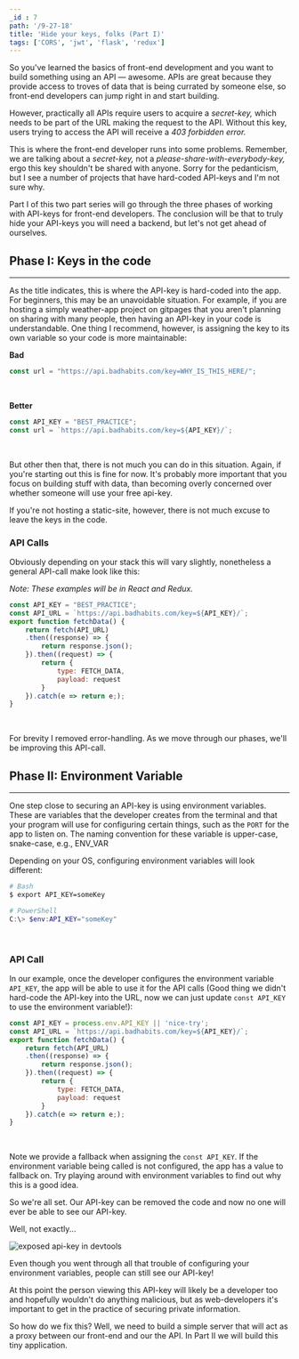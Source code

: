 ```yaml
---
_id : 7
path: '/9-27-18'
title: 'Hide your keys, folks (Part I)'
tags: ['CORS', 'jwt', 'flask', 'redux']
---
```


<!-- I had a problem. I built this awesome React/Redux SPA featuring the *New York Times* API, but my API calls were coming directly from my front-end. Why is that a problem?

Well, if someone opens the "Network" tab in development tools, they can easily view the app's requests to the NYT API, and consequently the URL containing my API-key.  -->

So you've learned the basics of front-end development and you want to build something using an API &mdash; awesome. APIs are great because they provide access to troves of data that is being currated by someone else, so front-end developers can jump right in and start building. 

However, practically all APIs require users to acquire a *secret-key,* which needs to be part of the URL making the request to the API. Without this key, users trying to access the API will receive a *403 forbidden error.*

This is where the front-end developer runs into some problems. Remember, we are talking about a *secret-key,* not a *please-share-with-everybody-key,* ergo this key shouldn't be shared with anyone. Sorry for the pedanticism, but I see a number of projects that have hard-coded API-keys and I'm not sure why.

Part I of this two part series will go through the three phases of working with API-keys for front-end developers. The conclusion will be that to truly hide your API-keys you will need a backend, but let's not get ahead of ourselves. 


## Phase I: Keys in the code
---
As the title indicates, this is where the API-key is hard-coded into the app. For beginners, this may be an unavoidable situation. For example, if you are hosting a simply weather-app project on gitpages that you aren't planning on sharing with many people, then having an API-key in your code is understandable. One thing I recommend, however, is assigning the key to its own variable so your code is more maintainable:


**Bad**
```javascript
const url = "https://api.badhabits.com/key=WHY_IS_THIS_HERE/";
```
<br>

**Better**
```javascript
const API_KEY = "BEST_PRACTICE";
const url = `https://api.badhabits.com/key=${API_KEY}/`;
```
<br>

But other then that, there is not much you can do in this situation. Again, if you're starting out this is fine for now. It's probably more important that you focus on building stuff with data, than becoming overly concerned over whether someone will use your free api-key.

If you're not hosting a static-site, however, there is not much excuse to leave the keys in the code.

### API Calls
Obviously depending on your stack this will vary slightly, nonetheless a general API-call make look like this: 

*Note: These examples will be in React and Redux.*

```jsx
const API_KEY = "BEST_PRACTICE";
const API_URL = `https://api.badhabits.com/key=${API_KEY}/`;
export function fetchData() {
    return fetch(API_URL)
    .then((response) => {
        return response.json();
    }).then((request) => {        
        return {
            type: FETCH_DATA,
            payload: request 
        }
    }).catch(e => return e;);
}
```
<br>

For brevity I removed error-handling. As we move through our phases, we'll be improving this API-call.

## Phase II: Environment Variable
---
One step close to securing an API-key is using environment variables. These are variables that the developer creates from the terminal and that your program will use for configuring certain things, such as the `PORT` for the app to listen on. The naming convention for these variable is upper-case, snake-case, e.g., ENV_VAR

Depending on your OS, configuring environment variables will look different:

```bash
# Bash
$ export API_KEY=someKey
```
```powershell
# PowerShell
C:\> $env:API_KEY="someKey"
```
<br>


### API Call
In our example, once the developer configures the environment variable `API_KEY`, the app will be able to use it for the API calls (Good thing we didn't hard-code the API-key into the URL, now we can just update `const API_KEY` to use the environment variable!):

```jsx
const API_KEY = process.env.API_KEY || 'nice-try';
const API_URL = `https://api.badhabits.com/key=${API_KEY}/`;
export function fetchData() {
    return fetch(API_URL)
    .then((response) => {
        return response.json();
    }).then((request) => {        
        return {
            type: FETCH_DATA,
            payload: request 
        }
    }).catch(e => return e;);
}
```
<br>

Note we provide a fallback when assigning the `const API_KEY`. If the environment variable being called is not configured, the app has a value to fallback on. Try playing around with environment variables to find out why this is a good idea. 

So we're all set. Our API-key can be removed the code and now no one will ever be able to see our API-key.

Well, not exactly...

![exposed api-key in devtools](https://i.imgur.com/DMbGmGSl.jpg)

Even though you went through all that trouble of configuring your environment variables, people can still see our API-key!

At this point the person viewing this API-key will likely be a developer too and hopefully wouldn't do anything malicious, but as web-developers it's important to get in the practice of securing private information.

So how do we fix this? Well, we need to build a simple server that will act as a proxy between our front-end and our the API. In Part II we will build this tiny application.

